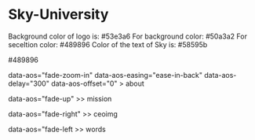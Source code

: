# Sky-University

Background color of logo is: #53e3a6
For background color:  #50a3a2
For seceltion color:  #489896
Color of the text of Sky is: #58595b

#489896

 data-aos="fade-zoom-in"
    data-aos-easing="ease-in-back"
    data-aos-delay="300"
    data-aos-offset="0"  > about


 data-aos="fade-up" >> mission

  data-aos="fade-right" >> ceoimg

   data-aos="fade-left >> words

   
